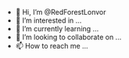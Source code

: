 - 👋 Hi, I’m @RedForestLonvor
- 👀 I’m interested in ...
- 🌱 I’m currently learning ...
- 💞️ I’m looking to collaborate on ...
- 📫 How to reach me ...

<!---
RedForestLonvor/RedForestLonvor is a ✨ special ✨ repository because its `README.md` (this file) appears on your GitHub profile.
You can click the Preview link to take a look at your changes.
--->
